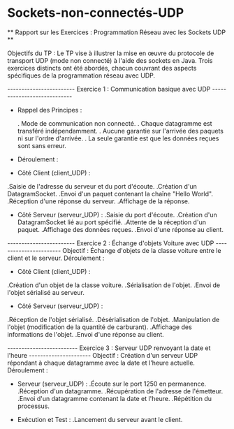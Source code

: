 # Sockets-non-connectés-UDP
** Rapport sur les Exercices : Programmation Réseau avec les Sockets UDP **

Objectifs du TP :
Le TP vise à illustrer la mise en œuvre du protocole de transport UDP (mode non connecté) à l'aide des sockets en Java.
Trois exercices distincts ont été abordés, chacun couvrant des aspects spécifiques de la programmation réseau avec UDP.

------------------------ Exercice 1 : Communication basique avec UDP ----------------------------
* Rappel des Principes :

     .  Mode de communication non connecté.
     .  Chaque datagramme est transféré indépendamment.
     .  Aucune garantie sur l'arrivée des paquets ni sur l'ordre d'arrivée.
     .  La seule garantie est que les données reçues sont sans erreur.
* Déroulement :

- Côté Client (client_UDP) :

.Saisie de l'adresse du serveur et du port d'écoute.
.Création d'un DatagramSocket.
.Envoi d'un paquet contenant la chaîne "Hello World".
.Réception d'une réponse du serveur.
.Affichage de la réponse.

- Côté Serveur (serveur_UDP) :
.Saisie du port d'écoute.
.Création d'un DatagramSocket lié au port spécifié.
.Attente de la réception d'un paquet.
.Affichage des données reçues.
.Envoi d'une réponse au client.

------------------------ Exercice 2 : Échange d'objets Voiture avec UDP -----------------------
Objectif :
Échange d'objets de la classe voiture entre le client et le serveur.
Déroulement :

* Côté Client (client_UDP) :

.Création d'un objet de la classe voiture.
.Sérialisation de l'objet.
.Envoi de l'objet sérialisé au serveur.

* Côté Serveur (serveur_UDP) :

.Réception de l'objet sérialisé.
.Désérialisation de l'objet.
.Manipulation de l'objet (modification de la quantité de carburant).
.Affichage des informations de l'objet.
.Envoi d'une réponse au client.

------------------------- Exercice 3 : Serveur UDP renvoyant la date et l'heure ----------------------
Objectif :
Création d'un serveur UDP répondant à chaque datagramme avec la date et l'heure actuelle.
Déroulement :

* Serveur (serveur_UDP) :
.Écoute sur le port 1250 en permanence.
.Réception d'un datagramme.
.Récupération de l'adresse de l'émetteur.
.Envoi d'un datagramme contenant la date et l'heure.
.Répétition du processus.


* Exécution et Test :
.Lancement du serveur avant le client.
